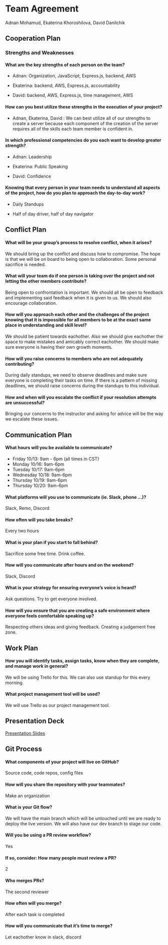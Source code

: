 # Team Agreement

Adnan Mohamud, Ekaterina Khoroshilova, David Danilchik

## Cooperation Plan

### Strengths and Weaknesses

#### What are the key strengths of each person on the team?

* Adnan: Organization, JavaScript, Express.js, backend, AWS

* Ekaterina: backend, AWS, Express.js, accountability

* David: backend, AWS, Express.js, time management, AWS

#### How can you best utilize these strengths in the execution of your project?

* Adnan, Ekaterina, David : We can best utilize all of our strengths to create
a server because each component of the creation of the server requires all of the skills each team member is confident in.

#### In which professional competencies do you each want to develop greater strength?

* Adnan: Leadership

* Ekaterina: Public Speaking

* David: Confidence

#### Knowing that every person in your team needs to understand all aspects of the project, how do you plan to approach the day-to-day work?

* Daily Standups

* Half of day driver, half of day navigator

## Conflict Plan

#### What will be your group’s process to resolve conflict, when it arises?

We should bring up the conflict and discuss how to compromise. The hope is that we will be on board to being open to collaboration. Some personal sacrifice is needed.

#### What will your team do if one person is taking over the project and not letting the other members contribute?

Being open to confrontation is important. We should all be open to feedback and implementing said feedback when it is given to us. We should also encourage collaboration.

#### How will you approach each other and the challenges of the project knowing that it is impossible for all members to be at the exact same place in understanding and skill level?

We should be patient towards eachother. Also we should give eachother the space to make mistakes and amicably correct eachother. We should make sure everyone is having their own growth moments.

#### How will you raise concerns to members who are not adequately contributing?

During daily standups, we need to observe deadlines and make sure everyone is completing their tasks on time. If there is a pattern of missing deadlines, we should raise concerns during the standups to this individual.

#### How and when will you escalate the conflict if your resolution attempts are unsuccessful?

Bringing our concerns to the instructor and asking for advice will be the way we escalate these issues.

## Communication Plan

#### What hours will you be available to communicate?

* Friday 10/13: 9am - 6pm (all times in CST)
* Monday 10/16: 9am-6pm
* Tuesday 10/17: 9am-6pm
* Wednesday 10/18: 9am-6pm
* Thursday 10/19: 9am-6pm
* Thursday 10/20: 9am-6pm

#### What platforms will you use to communicate (ie. Slack, phone …)?

Slack, Remo, Discord

#### How often will you take breaks?

Every two hours

#### What is your plan if you start to fall behind?

Sacrifice some free time. Drink coffee.

#### How will you communicate after hours and on the weekend?

Slack, Discord

#### What is your strategy for ensuring everyone’s voice is heard?

Ask questions. Try to get everyone involved.

#### How will you ensure that you are creating a safe environment where everyone feels comfortable speaking up?

Respecting others ideas and giving feedback. Creating a judgement free zone.

## Work Plan

#### How you will identify tasks, assign tasks, know when they are complete, and manage work in general?

We will be using Trello for this. We can also use standup for this every morning.

#### What project management tool will be used?

We will use Trello as our project management tool.

## Presentation Deck

[Presentation Slides]([https://docs.google.com/presentation/d/1S_aI9f9kGVsKxd5k2GAONY4qsSAml059ieH-N7kG-wk/edit?usp=sharing](https://docs.google.com/presentation/d/1xC1Z4_TZyhPSfJUfWZu4an3lExSRaLZBsLoxanfkejM/edit?usp=sharing))

## Git Process

#### What components of your project will live on GitHub?

Source code, code repos, config files

#### How will you share the repository with your teammates?

Make an organization

#### What is your Git flow?

We will have the main branch which will be untouched until we are ready to deploy the live version. We will also have our dev branch to stage our code.

#### Will you be using a PR review workflow?

Yes

#### If so, consider: How many people must review a PR?

2

#### Who merges PRs?

The second reviewer

#### How often will you merge?

After each task is completed

#### How will you communicate that it’s time to merge?

Let eachother know in slack, discord
